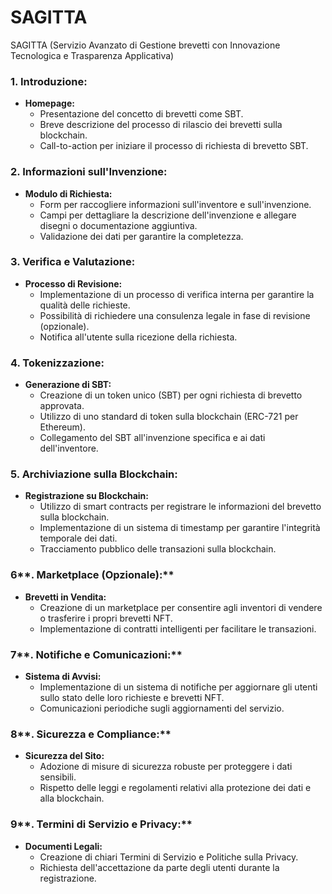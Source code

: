 # SAGITTA
SAGITTA (Servizio Avanzato di Gestione brevetti con Innovazione Tecnologica e Trasparenza Applicativa)

### **1. Introduzione:**

- **Homepage:**
    - Presentazione del concetto di brevetti come SBT.
    - Breve descrizione del processo di rilascio dei brevetti sulla blockchain.
    - Call-to-action per iniziare il processo di richiesta di brevetto SBT.

### **2. Informazioni sull'Invenzione:**

- **Modulo di Richiesta:**
    - Form per raccogliere informazioni sull'inventore e sull'invenzione.
    - Campi per dettagliare la descrizione dell'invenzione e allegare disegni o documentazione aggiuntiva.
    - Validazione dei dati per garantire la completezza.

### **3. Verifica e Valutazione:**

- **Processo di Revisione:**
    - Implementazione di un processo di verifica interna per garantire la qualità delle richieste.
    - Possibilità di richiedere una consulenza legale in fase di revisione (opzionale).
    - Notifica all'utente sulla ricezione della richiesta.

### **4. Tokenizzazione:**

- **Generazione di SBT:**
    - Creazione di un token unico (SBT) per ogni richiesta di brevetto approvata.
    - Utilizzo di uno standard di token sulla blockchain (ERC-721 per Ethereum).
    - Collegamento del  SBT all'invenzione specifica e ai dati dell'inventore.

### **5. Archiviazione sulla Blockchain:**

- **Registrazione su Blockchain:**
    - Utilizzo di smart contracts per registrare le informazioni del brevetto sulla blockchain.
    - Implementazione di un sistema di timestamp per garantire l'integrità temporale dei dati.
    - Tracciamento pubblico delle transazioni sulla blockchain.

### 6**. Marketplace (Opzionale):**

- **Brevetti in Vendita:**
    - Creazione di un marketplace per consentire agli inventori di vendere o trasferire i propri brevetti NFT.
    - Implementazione di contratti intelligenti per facilitare le transazioni.

### 7**. Notifiche e Comunicazioni:**

- **Sistema di Avvisi:**
    - Implementazione di un sistema di notifiche per aggiornare gli utenti sullo stato delle loro richieste e brevetti NFT.
    - Comunicazioni periodiche sugli aggiornamenti del servizio.

### 8**. Sicurezza e Compliance:**

- **Sicurezza del Sito:**
    - Adozione di misure di sicurezza robuste per proteggere i dati sensibili.
    - Rispetto delle leggi e regolamenti relativi alla protezione dei dati e alla blockchain.

### 9**. Termini di Servizio e Privacy:**

- **Documenti Legali:**
    - Creazione di chiari Termini di Servizio e Politiche sulla Privacy.
    - Richiesta dell'accettazione da parte degli utenti durante la registrazione.

